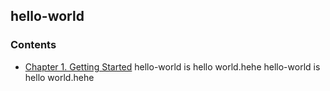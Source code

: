 ## hello-world
### Contents
- [Chapter 1. Getting Started](directory/new-file2)
hello-world is hello world.hehe
hello-world is hello world.hehe
